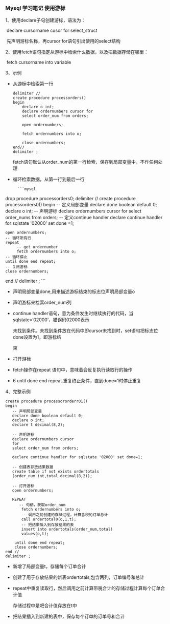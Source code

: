 ### Mysql 学习笔记 使用游标

1、使用declare子句创建游标，语法为：

​                              declare cursorname  cusor  for  select_struct

​      先声明游标名称，再cursor for语句引出使用的select结构

2、使用fetch语句指定从游标中检索什么数据，以及把数据存储在哪里：

​                              fetch cursorname  into variable

3、示例

* 从游标中检索第一行

  ```mysql
  delimiter //
  create procedure processorders()
  begin
      declare o int;
      declare ordernumbers cursor for
      select order_num from orders;
      
      open ordernumbers;
      
      fetch ordernumbers into o;
      
      close ordernumbers;
  end//
  delimiter ;  
  ```

  fetch语句默认从order_num的第一行检索，保存到局部变量中，不作任何处理

* 循环检索数据，从第一行到最后一行

        ```mysql
drop procedure processorders0;
delimiter //
create procedure processorders0()
begin
    -- 定义局部变量
    declare done boolean default 0;
    declare o int;
    -- 声明游标
    declare ordernumbers cursor
    for
    select order_nums from orders;
    -- 定义continue handler
    declare continue handler for sqlstate '02000' set done =1;
    
    open ordernumbers;
    -- 循环所有行
    repeat
         -- get ordernumber
         fetch ordernumbers into o;
    -- 循环停止     
    until done end repeat; 
    -- 关闭游标
    close ordernumbers;
end //
delimiter ;
        ```

* 声明局部变量done,用来描述游标结束的标志位声明局部变量o

*  声明游标来检索order_num列

* continue handler语句，意为条件发生时继续执行的代码，当sqlstate=‘02000’，错误码02000表示

  未找到条件。未找到条件放在代码中即cursor未找到时，set语句把标志位done设置为1，即游标结

  束

* 打开游标

* fetch操作在repeat 语句中，意味着会反复执行读取行的操作

* 6 until done end repeat.重复终止条件，直到done=1时停止重复



4、完整示例

```mysql
create procedure processororderr01()
begin
   -- 声明局部变量 
   declare done boolean default 0;
   declare o int;
   declare t decimal(8,2);
   
   -- 声明游标
   declare ordernumbers cursor
   for 
   select order_num from orders;
   
   declare continue handler for sqlstate '02000' set done=1;
   
   -- 创建表存放结果数据
   create table if not exists ordertotals
   (order_num int,total decimal(8,2));
   
   -- 打开游标
   open ordernumbers;
   
   REPEAT
      -- 句柄，获取order_num
       fetch ordernumbers into o;
       -- 调用之前创建的存储过程，计算含税的订单总计
       call ordertotal0(o,1,t);
       -- 把结果插入到存放结果的表
       insert into ordertotals(order_num,total)
       values(o,t);
       
	until done end repeat;
	close ordernumbers;
end //
delimiter ;
```

* 新增了局部变量t，存储每个订单合计

* 创建了用于存放结果的新表ordertotals,包含两列，订单编号和总计

* repeat中重复读取行，然后调用之前计算带税合计的存储过程计算每个订单合计值

  存储过程中是吧合计值存放在t中

* 把结果插入到新建的表中，保存每个订单的订单号和合计
